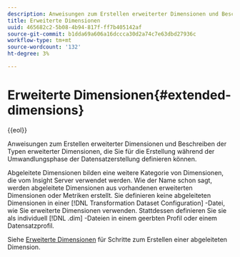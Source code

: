 ```yaml
---
description: Anweisungen zum Erstellen erweiterter Dimensionen und Beschreiben der Typen erweiterter Dimensionen, die Sie für die Erstellung während der Umwandlungsphase der Datensatzerstellung definieren können.
title: Erweiterte Dimensionen
uuid: 465682c2-5b08-4b94-817f-ff7b405142af
source-git-commit: b1dda69a606a16dccca30d2a74c7e63dbd27936c
workflow-type: tm+mt
source-wordcount: '132'
ht-degree: 3%

---
```



# Erweiterte Dimensionen{#extended-dimensions}

{{eol}}

Anweisungen zum Erstellen erweiterter Dimensionen und Beschreiben der Typen erweiterter Dimensionen, die Sie für die Erstellung während der Umwandlungsphase der Datensatzerstellung definieren können.

Abgeleitete Dimensionen bilden eine weitere Kategorie von Dimensionen, die vom Insight Server verwendet werden. Wie der Name schon sagt, werden abgeleitete Dimensionen aus vorhandenen erweiterten Dimensionen oder Metriken erstellt. Sie definieren keine abgeleiteten Dimensionen in einer [!DNL Transformation Dataset Configuration] -Datei, wie Sie erweiterte Dimensionen verwenden. Stattdessen definieren Sie sie als individuell [!DNL .dim] -Dateien in einem geerbten Profil oder einem Datensatzprofil.

Siehe [Erweiterte Dimensionen](https://experienceleague.adobe.com/docs/data-workbench/using/client/admin-ui/profile-mgr/c-dvrd-dim.html) für Schritte zum Erstellen einer abgeleiteten Dimension.

